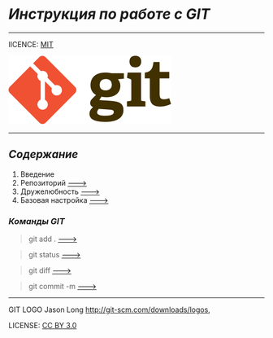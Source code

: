  # _Инструкция по работе с GIT_


___


lICENCE: [MIT](./licese.mid)

![GIT-LOGO](./images/320px-Git-logo.svg.png)

___
 ## *Содержание*

1. Введение
2. Репозиторий [--->](./Pages/2.md)
3. Дружелюбность [--->]()
4. Базовая настройка [--->]()
### *Команды GIT*
> git add . [--->]()

> git status [--->]()

>git diff [--->]()

>git commit -m [--->]()






___


GIT LOGO Jason Long http://git-scm.com/downloads/logos,

LICENSE: [CC BY 3.0](https://creativecommons.org/licenses/by/3.0/deed.ru)



